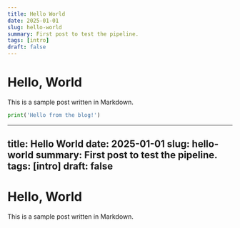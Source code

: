 ```yaml
---
title: Hello World
date: 2025-01-01
slug: hello-world
summary: First post to test the pipeline.
tags: [intro]
draft: false
---
```


# Hello, World

This is a sample post written in Markdown.

```python
print('Hello from the blog!')
```

---
title: Hello World
date: 2025-01-01
slug: hello-world
summary: First post to test the pipeline.
tags: [intro]
draft: false
---

# Hello, World

This is a sample post written in Markdown.



